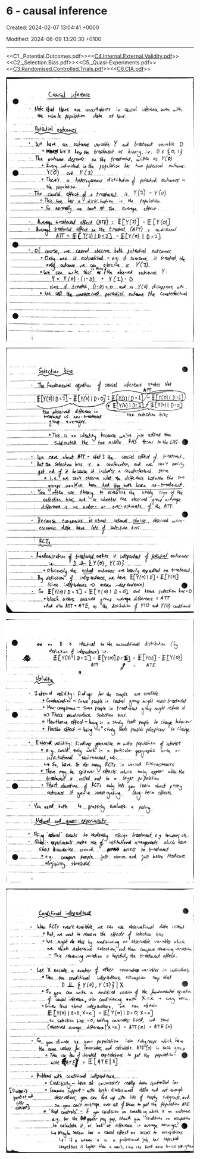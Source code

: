 # 6 - causal inference

Created: 2024-02-07 13:04:41 +0000

Modified: 2024-06-09 13:20:30 +0100

---

<<C1._Potential.Outcomes.pdf>><<[C4.Internal.External.Validity.pdf](../../media/C4.Internal.External.Validity.pdf)>><<C2._Selection.Bias.pdf>><<C5._Quasi-Experiments.pdf>><<[C3.Randomised.Controlled.Trials.pdf](../../media/C3.Randomised.Controlled.Trials.pdf)>><<[C6.CIA.pdf](../../media/C6.CIA.pdf)>>



![](../../media/Year-1-Prob-and-stats-6---causal-inference-image1.jpeg)



![](../../media/Year-1-Prob-and-stats-6---causal-inference-image2.jpeg)



![](../../media/Year-1-Prob-and-stats-6---causal-inference-image3.jpeg)



![](../../media/Year-1-Prob-and-stats-6---causal-inference-image4.jpeg)






